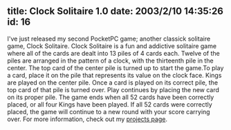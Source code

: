 title: Clock Solitaire 1.0
date: 2003/2/10 14:35:26
id: 16
---
I've just released my second PocketPC game; another classick solitaire game, Clock Solitaire. Clock Solitaire is a fun and addictive solitaire game where all of the cards are dealt into 13 piles of 4 cards each. Twelve of the piles are arranged in the pattern of a clock, with the thirteenth pile in the center. The top card of the center pile is turned up to start the game.To play a card, place it on the pile that represents its value on the clock face. Kings are played on the center pile. Once a card is played on its correct pile, the top card of that pile is turned over. Play continues by placing the new card on its proper pile. The game ends when all 52 cards have been correctly placed, or all four Kings have been played. If all 52 cards were correctly placed, the game will continue to a new round with your score carrying over. For more information, check out my [projects page](projects.htm).